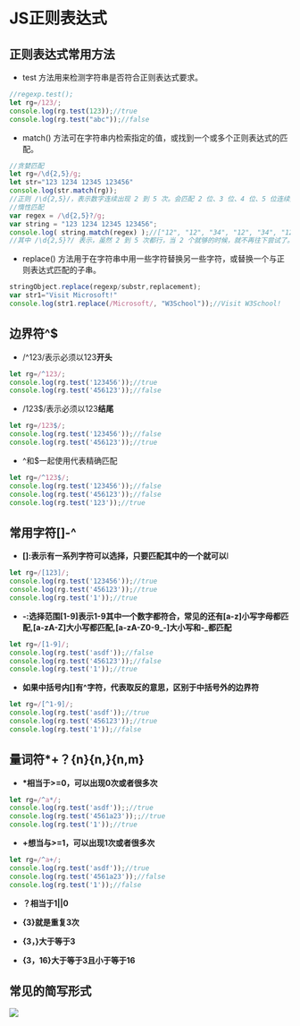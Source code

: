 # JS正则表达式

## 正则表达式常用方法

+ test 方法用来检测字符串是否符合正则表达式要求。

```js
//regexp.test();
let rg=/123/;
console.log(rg.test(123));//true
console.log(rg.test("abc"));//false
```

+ match() 方法可在字符串内检索指定的值，或找到一个或多个正则表达式的匹配。

```js
//贪婪匹配
let rg=/\d{2,5}/g;
let str="123 1234 12345 123456"
console.log(str.match(rg));
//正则 /\d{2,5}/，表示数字连续出现 2 到 5 次。会匹配 2 位、3 位、4 位、5 位连续数字,其是贪婪的，它会尽可能多的匹配
//惰性匹配
var regex = /\d{2,5}?/g;
var string = "123 1234 12345 123456";
console.log( string.match(regex) );//["12", "12", "34", "12", "34", "12", "34", "56"]
//其中 /\d{2,5}?/ 表示，虽然 2 到 5 次都行，当 2 个就够的时候，就不再往下尝试了。
```

+ replace() 方法用于在字符串中用一些字符替换另一些字符，或替换一个与正则表达式匹配的子串。

```js
stringObject.replace(regexp/substr,replacement);
var str1="Visit Microsoft!"
console.log(str1.replace(/Microsoft/, "W3School"));//Visit W3School!
```



## 边界符^$

+ /^123/表示必须以123**开头**

```js
let rg=/^123/;
console.log(rg.test('123456'));//true
console.log(rg.test('456123'));//false
```

+ /123$/表示必须以123**结尾**

```js
let rg=/123$/;
console.log(rg.test('123456'));//false
console.log(rg.test('456123'));//true
```

+ ^和$一起使用代表精确匹配

```js
let rg=/^123$/;
console.log(rg.test('123456'));//false
console.log(rg.test('456123'));//false
console.log(rg.test('123'));//true
```

## 常用字符[]-^

+ **[]:表示有一系列字符可以选择，只要匹配其中的一个就可以**I

```js
let rg=/[123]/;
console.log(rg.test('123456'));//true
console.log(rg.test('456123'));//true
console.log(rg.test('1'));//true
```

+ **-:选择范围[1-9]表示1-9其中一个数字都符合，常见的还有[a-z]小写字母都匹配,[a-zA-Z]大小写都匹配,[a-zA-Z0-9\_-]大小写和-\_都匹配**

```js
let rg=/[1-9]/;
console.log(rg.test('asdf'));//false
console.log(rg.test('456123'));//false
console.log(rg.test('1'));//true
```

+ **如果中括号内[]有^字符，代表取反的意思，区别于中括号外的边界符**

```js
let rg=/[^1-9]/;
console.log(rg.test('asdf'));//true
console.log(rg.test('456123'));//true
console.log(rg.test('1'));//false
```

## 量词符*+？{n}{n,}{n,m}

+ **\*相当于>=0，可以出现0次或者很多次**

```js
let rg=/^a*/;
console.log(rg.test('asdf'));;//true
console.log(rg.test('4561a23'));;//true
console.log(rg.test('1'));//true
```

+ **+想当与>=1，可以出现1次或者很多次**

```js
let rg=/^a+/;
console.log(rg.test('asdf'));//true
console.log(rg.test('4561a23'));//false
console.log(rg.test('1'));//false
```

+ **？相当于1||0**

+ **{3}就是重复3次**
+ **{3，}大于等于3**
+ **{3，16}大于等于3且小于等于16**

## 常见的简写形式

![](https://gitee.com/ekzodia_lty/blog-image/raw/master/img/20220226223735.png)



















